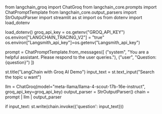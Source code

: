 from langchain_groq import ChatGroq
from langchain_core.prompts import ChatPromptTemplate
from langchain_core.output_parsers import StrOutputParser
import streamlit as st
import os
from dotenv import load_dotenv

load_dotenv()
groq_api_key = os.getenv("GROQ_API_KEY")
os.environ["LANGCHAIN_TRACING_V2"] = "true"
os.environ["Langsmith_api_key"]=os.getenv("Langsmith_api_key")

prompt = ChatPromptTemplate.from_messages([
    ("system", "You are a helpful assistant. Please respond to the user queries."),
    ("user", "Question: {question}")
])

st.title("LangChain with Groq AI Demo")
input_text = st.text_input("Search the topic u want")

llm = ChatGroq(model="meta-llama/llama-4-scout-17b-16e-instruct", groq_api_key=groq_api_key)
output_parser = StrOutputParser()
chain = prompt | llm | output_parser

if input_text:
    st.write(chain.invoke({'question': input_text}))

